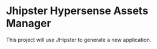 # Jhipster Hypersense Assets Manager

This project will use JHipster to generate a new application.
